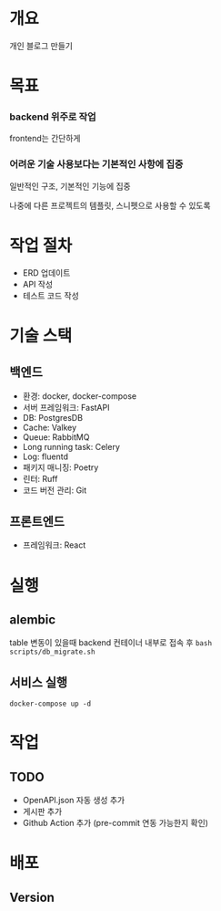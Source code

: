 # 개요
개인 블로그 만들기

# 목표
### backend 위주로 작업
frontend는 간단하게
### 어려운 기술 사용보다는 기본적인 사항에 집중
일반적인 구조, 기본적인 기능에 집중

나중에 다른 프로젝트의 템플릿, 스니펫으로 사용할 수 있도록

# 작업 절차
- ERD 업데이트
- API 작성
- 테스트 코드 작성

# 기술 스택
## 백엔드
- 환경: docker, docker-compose
- 서버 프레임워크: FastAPI
- DB: PostgresDB
- Cache: Valkey
- Queue: RabbitMQ
- Long running task: Celery
- Log: fluentd
- 패키지 매니징: Poetry
- 린터: Ruff
- 코드 버전 관리: Git
## 프론트엔드
- 프레임워크: React


# 실행
## alembic
table 변동이 있을때 backend 컨테이너 내부로 접속 후
`bash scripts/db_migrate.sh`

## 서비스 실행
`docker-compose up -d`


# 작업
## TODO
- OpenAPI.json 자동 생성 추가
- 게시판 추가
- Github Action 추가 (pre-commit 연동 가능한지 확인)

# 배포
## Version
